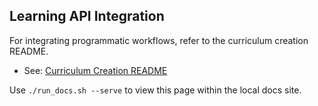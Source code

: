 ## Learning API Integration

For integrating programmatic workflows, refer to the curriculum creation README.

- See: [Curriculum Creation README](https://github.com/ActiveInferenceInstitute/Start/blob/main/learning/curriculum_creation/README.md)

Use `./run_docs.sh --serve` to view this page within the local docs site.


